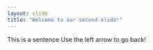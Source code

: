 ```yaml
---
layout: slide
title: "Welcome to our second slide!"
---
```

This is a sentence
Use the left arrow to go back!

